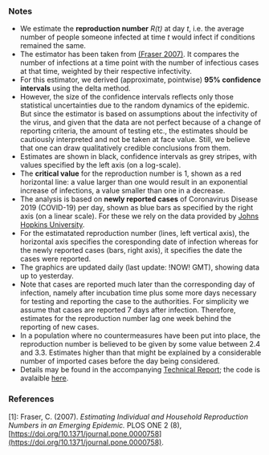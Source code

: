 ### Notes

- We estimate the **reproduction number** *R(t)* at day *t*, i.e. the average number of people someone infected at time *t* would infect if conditions remained the same.
- The estimator has been taken from [(Fraser 2007)](#ref1). It compares the number of infections at a time point with the number of infectious cases at that time, weighted by their respective infectivity.
- For this estimator, we derived (approximate, pointwise) **95% confidence intervals** using the delta method.
- However, the size of the confidence intervals reflects only those statistical uncertainties due to the random dynamics of the epidemic. But since the estimator is based on assumptions about the infectivity of the virus, and given that the data are not perfect because of a change of reporting criteria, the amount of testing etc., the estimates should be cautiously interpreted and not be taken at face value. Still, we believe that one can draw qualitatively credible conclusions from them.
- Estimates are shown in black, confidence intervals as grey stripes, with values specified by the left axis (on a log-scale).
- The **critical value** for the reproduction number is 1, shown as a red horizontal line: a value larger than one would result in an exponential increase of infections, a value smaller than one in a decrease.
- The analysis is based on **newly reported cases** of Coronavirus Disease 2019 (COVID-19) per day, shown as blue bars as specified by the right axis (on a linear scale). For these we rely on the data provided by [Johns Hopkins University](https://github.com/CSSEGISandData/COVID-19).
- For the estimatated reproduction number (lines, left vertical axis), the horizontal axis specifies the coresponding date of infection whereas for the newly reported cases (bars, right axis), it specifies the date the cases were reported.
- The graphics are updated daily (last update: !NOW! GMT), showing data up to yesterday.
- Note that cases are reported much later than the corresponding day of infection, namely after incubation time plus some more days necessary for testing and reporting the case to the authorities. For simplicity we assume that cases are reported 7 days after infection. Therefore, estimates for the reproduction number lag one week behind the reporting of new cases.
- In a population where no countermeasures have been put into place, the reproduction number is believed to be given by some value between 2.4 and 3.3. Estimates higher than that might be explained by a considerable number of imported cases before the day being considered.
-  Details may be found in the accompanying [Technical Report](); the code is avalaible [here](https://github.com/Stochastik-TU-Ilmenau/COVID-19/blob/gh-pages/estimator.r).

### References

<a name="ref1">[1]</a>: Fraser, C. (2007). *Estimating Individual and Household Reproduction Numbers in an Emerging Epidemic.* PLOS ONE 2 (8), [https://doi.org/10.1371/journal.pone.0000758](https://doi.org/10.1371/journal.pone.0000758).
